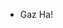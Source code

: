 - Gaz Ha!

<!---
jimeral/jimeral is a ✨ special ✨ repository because its `README.md` (this file) appears on your GitHub profile.
You can click the Preview link to take a look at your changes.
--->
